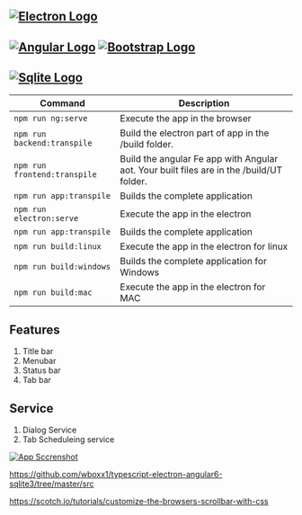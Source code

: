[![Electron Logo](https://www.vectorlogo.zone/logos/electronjs/electronjs-ar21.svg)](https://electronjs.org/)
---------------------------------------
[![Angular Logo](https://www.vectorlogo.zone/logos/angular/angular-ar21.svg)](https://angular.io/) 
[![Bootstrap Logo](https://www.vectorlogo.zone/logos/getbootstrap/getbootstrap-ar21.svg)](https://getbootstrap.com/)
---------------------------------------
[![Sqlite Logo](https://www.vectorlogo.zone/logos/sqlite/sqlite-ar21.svg)](https://www.sqlite.org/)
---------------------------------------

|Command|Description|
|--|--|
|`npm run ng:serve`| Execute the app in the browser |
|`npm run backend:transpile`| Build the electron part of app in the /build folder. |
|`npm run frontend:transpile`| Build the angular Fe app with Angular aot. Your built files are in the /build/UT folder. |
|`npm run app:transpile`| Builds the complete application |
|`npm run electron:serve`| Execute the app in the electron  |
|`npm run app:transpile`| Builds the complete application |
|`npm run build:linux`| Execute the app in the electron for linux |
|`npm run build:windows`| Builds the complete application for Windows |
|`npm run build:mac`| Execute the app in the electron for MAC  |


## Features
1.  Title bar 
2.  Menubar
3.  Status bar 
4.  Tab bar

## Service 
1. Dialog Service
2. Tab Scheduleing service

[![App Sccrenshot](https://github.com/ParoRahul/electron-ng-template/frontend/assets/applook.png)](https://github.com/ParoRahul/electron-ng-template/)

https://github.com/wboxx1/typescript-electron-angular6-sqlite3/tree/master/src


https://scotch.io/tutorials/customize-the-browsers-scrollbar-with-css